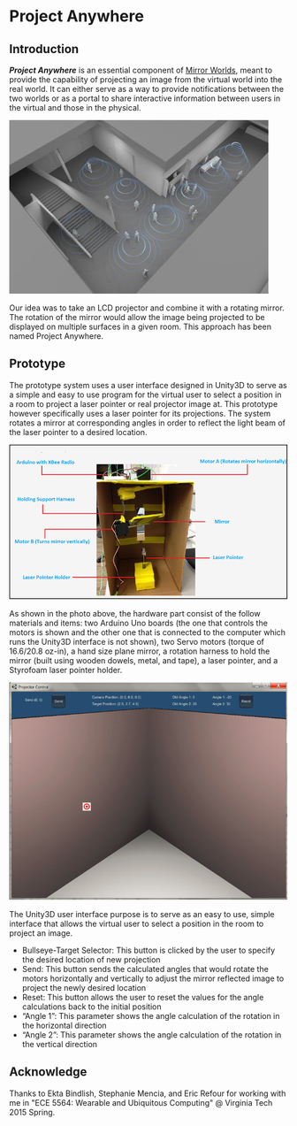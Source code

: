 # Project Anywhere

## Introduction

***Project Anywhere*** is an essential component of [Mirror Worlds](https://icat.vt.edu/projects/misc/mirror-worlds.html), meant to provide the capability of projecting an image from the virtual world into the real world. It can either serve as a way to provide notifications between the two worlds or as a portal to share interactive information between users in the virtual and those in the physical.

![](/Documents/project-anywhere-mirror-worlds.png)

Our idea was to take an LCD projector and combine it with a rotating mirror. The rotation of the mirror would allow the image being projected to be displayed on multiple surfaces in a given room. This approach has been named Project Anywhere.

## Prototype

The prototype system uses a user interface designed in Unity3D to serve as a simple and easy to use program for the virtual user to select a position in a room to project a laser pointer or real projector image at. This prototype however specifically uses a laser pointer for its projections. The system rotates a mirror at corresponding angles in order to reflect the light beam of the laser pointer to a desired location.

![prototype system](/Documents/project-anywhere-prototype.png)

As shown in the photo above, the hardware part consist of the follow materials and items: two Arduino Uno boards (the one that controls the motors is shown and the other one that is connected to the computer which runs the Unity3D interface is not shown), two Servo motors (torque of 16.6/20.8 oz-in), a hand size plane mirror, a rotation harness to hold the mirror (built using wooden dowels, metal, and tape), a laser pointer, and a Styrofoam laser pointer holder.

![prototype system](/Documents/project-anywhere-prototype-ui.png)

The Unity3D user interface purpose is to serve as an easy to use, simple interface that allows the virtual user to select a position in the room to project an image. 
-	Bullseye-Target Selector: This button is clicked by the user to specify the desired location of new projection
-	Send: This button sends the calculated angles that would rotate the motors horizontally and vertically to adjust the mirror reflected image to project the newly desired location
-	Reset: This button allows the user to reset the values for the angle calculations back to the initial position
-	“Angle 1”: This parameter shows the angle calculation of the rotation in the horizontal direction
-	“Angle 2”: This parameter shows the angle calculation of the rotation in the vertical direction

## Acknowledge
Thanks to Ekta Bindlish, Stephanie Mencia, and Eric Refour for working with me in "ECE 5564: Wearable and Ubiquitous Computing" @ Virginia Tech 2015 Spring.
